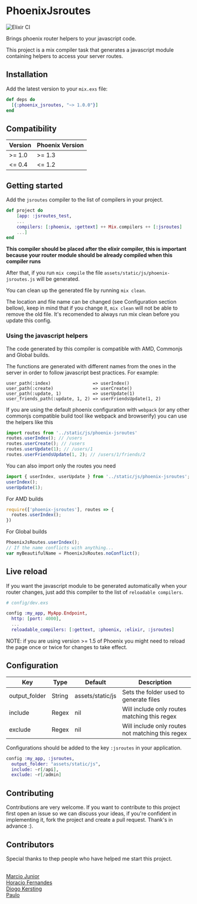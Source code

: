 # PhoenixJsroutes

![Elixir CI](https://github.com/tiagoengel/phoenix-jsroutes/workflows/Elixir%20CI/badge.svg)

Brings phoenix router helpers to your javascript code.

This project is a mix compiler task that generates a javascript module containing helpers to access your server routes.

## Installation

Add the latest version to your `mix.exs` file:
```elixir
def deps do
  [{:phoenix_jsroutes, "~> 1.0.0"}]
end
```

## Compatibility

| Version | Phoenix Version |
| ------- | --------------- |
| >= 1.0  | >= 1.3          |
| <= 0.4  | <= 1.2          |

## Getting started

Add the ```jsroutes``` compiler to the list of compilers in your project.

```elixir
def project do
    [app: :jsroutes_test,
    ...
    compilers: [:phoenix, :gettext] ++ Mix.compilers ++ [:jsroutes]
    ...]
end
```
**This compiler should be placed after the elixir compiler, this is important because your router module should be already compiled when this compiler runs**

After that, if you run ```mix compile``` the file ```assets/static/js/phoenix-jsroutes.js``` will be generated.

You can clean up the generated file by running ```mix clean```.

The location and file name can be changed (see Configuration section bellow), keep in mind that if you change it, `mix clean` will not be able to remove the old file. It's recomended to always run mix clean before you update this config.

### Using the javascript helpers
The code generated by this compiler is compatible with AMD, Commonjs and Global builds.

The functions are generated with different names from the ones in the server in order to follow javascript best practices. For example:

	user_path(:index)                => userIndex()
	user_path(:create)               => userCreate()
	user_path(:update, 1)            => userUpdate(1)
	user_friends_path(:update, 1, 2) => userFriendsUpdate(1, 2)


If you are using the default phoenix configuration with ```webpack``` (or any other commonjs compatible build tool like webpack and browserify) you can use the helpers like this

```javascript
import routes from '../static/js/phoenix-jsroutes'
routes.userIndex(); // /users
routes.userCreate(); // /users
routes.userUpdate(1); // /users/1
routes.userFriendsUpdate(1, 2); // /users/1/friends/2
```

You can also import only the routes you need

```javascript
import { userIndex, userUpdate } from '../static/js/phoenix-jsroutes';
userIndex();
userUpdate(1);
```

For AMD builds
```javascript
require(['phoenix-jsroutes'], routes => {
  routes.userIndex();
})
```

For Global builds
```javascript
PhoenixJsRoutes.userIndex();
// If the name conflicts with anything...
var myBeautifulName = PhoenixJsRoutes.noConflict();
```

## Live reload

If you want the javascript module to be generated automatically when your router changes, just add this compiler to the list of ```reloadable compilers```.

```elixir
# config/dev.exs

config :my_app, MyApp.Endpoint,
  http: [port: 4000],
  ...
  reloadable_compilers: [:gettext, :phoenix, :elixir, :jsroutes]
```

NOTE: if you are using version >= 1.5 of Phoenix you might need to reload the page once or twice for
changes to take effect.

## Configuration

Key | Type | Default | Description  |
| --- | --- | --- | --- |
output_folder | String | assets/static/js | Sets the folder used to generate files
include | Regex | nil | Will include only routes matching this regex
exclude | Regex | nil | Will include only routes not matching this regex

Configurations should be added to the key ```:jsroutes``` in your application.
```elixir
config :my_app, :jsroutes,
  output_folder: "assets/static/js",
  include: ~r[/api],
  exclude: ~r[/admin]
```

## Contributing

Contributions are very welcome. If you want to contribute to this project first
open an issue so we can discuss your ideas, if you're confident in implementing it, fork the project and create a pull request. Thank's in advance :).

## Contributors

Special thanks to thep people who have helped me start this project.

<br/>[Marcio Junior](https://github.com/marcioj)
<br/>[Horacio Fernandes](https://github.com/horaciosystem)
<br/>[Diogo Kersting](https://github.com/diogovk)
<br/>[Paulo](https://github.com/paaulo)
